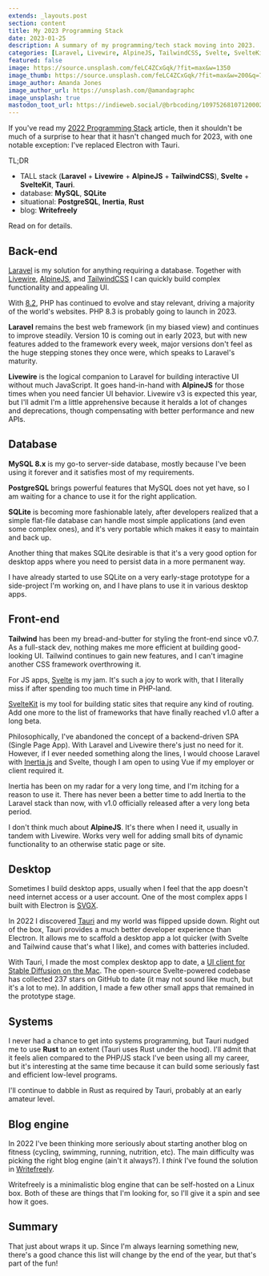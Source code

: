 ```yaml
---
extends: _layouts.post
section: content
title: My 2023 Programming Stack
date: 2023-01-25
description: A summary of my programming/tech stack moving into 2023.
categories: [Laravel, Livewire, AlpineJS, TailwindCSS, Svelte, SvelteKit, Tauri]
featured: false
image: https://source.unsplash.com/feLC4ZCxGqk/?fit=max&w=1350
image_thumb: https://source.unsplash.com/feLC4ZCxGqk/?fit=max&w=200&q=75
image_author: Amanda Jones
image_author_url: https://unsplash.com/@amandagraphc
image_unsplash: true
mastodon_toot_url: https://indieweb.social/@brbcoding/109752681071200026
---
```


If you've read my [2022 Programming Stack](/blog/2022-programming-stack) article, then it shouldn't be much of a surprise to hear that it hasn't changed much for 2023, with one notable exception: I've replaced Electron with Tauri.

TL;DR
- TALL stack (**Laravel** + **Livewire** + **AlpineJS** + **TailwindCSS**), **Svelte** + **SvelteKit**, **Tauri**.
- database: **MySQL**, **SQLite**
- situational: **PostgreSQL**, **Inertia**, **Rust**
- blog: **Writefreely**

Read on for details.

## Back-end

[Laravel](https://laravel.com/) is my solution for anything requiring a database. Together with [Livewire](https://laravel-livewire.com/), [AlpineJS](https://alpinejs.dev/), and [TailwindCSS](https://tailwindcss.com/) I can quickly build complex functionality and appealing UI.

With [8.2](https://www.php.net/releases/8.2/en.php), PHP has continued to evolve and stay relevant, driving a majority of the world's websites. PHP 8.3 is probably going to launch in 2023.

**Laravel** remains the best web framework (in my biased view) and continues to improve steadily. Version 10 is coming out in early 2023, but with new features added to the framework every week, major versions don't feel as the huge stepping stones they once were, which speaks to Laravel's maturity.

**Livewire** is the logical companion to Laravel for building interactive UI without much JavaScript. It goes hand-in-hand with **AlpineJS** for those times when you need fancier UI behavior. Livewire v3 is expected this year, but I'll admit I'm a little apprehensive because it heralds a lot of changes and deprecations, though compensating with better performance and new APIs.

## Database

**MySQL 8.x** is my go-to server-side database, mostly because I've been using it forever and it satisfies most of my requirements.

**PostgreSQL** brings powerful features that MySQL does not yet have, so I am waiting for a chance to use it for the right application.

**SQLite** is becoming more fashionable lately, after developers realized that a simple flat-file database can handle most simple applications (and even some complex ones), and it's very portable which makes it easy to maintain and back up.

Another thing that makes SQLite desirable is that it's a very good option for desktop apps where you need to persist data in a more permanent way.

I have already started to use SQLite on a very early-stage prototype for a side-project I'm working on, and I have plans to use it in various desktop apps.

## Front-end

**Tailwind** has been my bread-and-butter for styling the front-end since v0.7. As a full-stack dev, nothing makes me more efficient at building good-looking UI. Tailwind continues to gain new features, and I can't imagine another CSS framework overthrowing it.

For JS apps, [Svelte](https://svelte.dev/) is my jam. It's such a joy to work with, that I literally miss if after spending too much time in PHP-land.

[SvelteKit](https://kit.svelte.dev/) is my tool for building static sites that require any kind of routing. Add one more to the list of frameworks that have finally reached v1.0 after a long beta.

Philosophically, I've abandoned the concept of a backend-driven SPA (Single Page App). With Laravel and Livewire there's just no need for it. However, if I ever needed something along the lines, I would choose Laravel with [Inertia.js](https://inertiajs.com/) and Svelte, though I am open to using Vue if my employer or client required it.

Inertia has been on my radar for a very long time, and I'm itching for a reason to use it. There has never been a better time to add Inertia to the Laravel stack than now, with v1.0 officially released after a very long beta period.

I don't think much about **AlpineJS**. It's there when I need it, usually in tandem with Livewire. Works very well for adding small bits of dynamic functionality to an otherwise static page or site.

## Desktop

Sometimes I build desktop apps, usually when I feel that the app doesn't need internet access or a user account. One of the most complex apps I built with Electron is [SVGX](https://svgx.app/).

In 2022 I discovered [Tauri](https://tauri.app/) and my world was flipped upside down. Right out of the box, Tauri provides a much better developer experience than Electron. It allows me to scaffold a desktop app a lot quicker (with Svelte and Tailwind cause that's what I like), and comes with batteries included.

With Tauri, I made the most complex desktop app to date, a [UI client for Stable Diffusion on the Mac](https://github.com/breadthe/sd-buddy). The open-source Svelte-powered codebase has collected 237 stars on GitHub to date (it may not sound like much, but it's a lot to me). In addition, I made a few other small apps that remained in the prototype stage.

## Systems

I never had a chance to get into systems programming, but Tauri nudged me to use **Rust** to an extent (Tauri uses Rust under the hood). I'll admit that it feels alien compared to the PHP/JS stack I've been using all my career, but it's interesting at the same time because it can build some seriously fast and efficient low-level programs.

I'll continue to dabble in Rust as required by Tauri, probably at an early amateur level.

## Blog engine

In 2022 I've been thinking more seriously about starting another blog on fitness (cycling, swimming, running, nutrition, etc). The main difficulty was picking the right blog engine (ain't it always?). I *think* I've found the solution in [Writefreely](https://writefreely.org/).

Writefreely is a minimalistic blog engine that can be self-hosted on a Linux box. Both of these are things that I'm looking for, so I'll give it a spin and see how it goes.

## Summary

That just about wraps it up. Since I'm always learning something new, there's a good chance this list will change by the end of the year, but that's part of the fun!